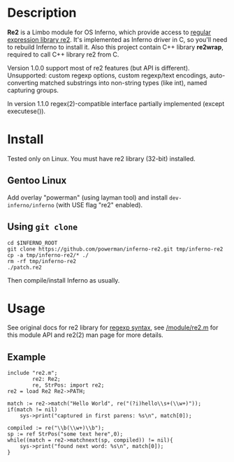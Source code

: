 # Description

**Re2** is a Limbo module for OS Inferno, which provide access to [regular
expression library re2](https://github.com/google/re2). It's implemented
as Inferno driver in C, so you'll need to rebuild Inferno to install it.
Also this project contain C++ library **re2wrap**, required to call C++
library re2 from C.

Version 1.0.0 support most of re2 features (but API is different).
Unsupported: custom regexp options, custom regexp/text encodings,
auto-converting matched substrings into non-string types (like int), named
capturing groups.

In version 1.1.0 regex(2)-compatible interface partially implemented
(except executese()).


# Install

Tested only on Linux. You must have re2 library (32-bit) installed.

## Gentoo Linux

Add overlay "powerman" (using layman tool) and install
`dev-inferno/inferno` (with USE flag "re2" enabled).

## Using `git clone`

```
cd $INFERNO_ROOT
git clone https://github.com/powerman/inferno-re2.git tmp/inferno-re2
cp -a tmp/inferno-re2/* ./
rm -rf tmp/inferno-re2
./patch.re2
```

Then compile/install Inferno as usually.


# Usage

See original docs for re2 library for [regexp
syntax](https://github.com/google/re2/wiki/Syntax), see
[/module/re2.m](https://github.com/powerman/inferno-re2/blob/master/module/re2.m)
for this module API and re2(2) man page for more details.

## Example

```
include "re2.m";
        re2: Re2;
        re, StrPos: import re2;
re2 = load Re2 Re2->PATH;

match := re2->match("Hello World", re("(?i)hello\\s+(\\w+)"));
if(match != nil)
    sys->print("captured in first parens: %s\n", match[0]);

compiled := re("\\b(\\w+)\\b");
sp := ref StrPos("some text here",0);
while((match = re2->matchnext(sp, compiled)) != nil){
    sys->print("found next word: %s\n", match[0]);
}
```


